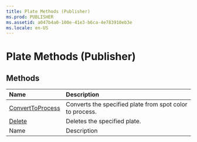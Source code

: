 ```yaml
---
title: Plate Methods (Publisher)
ms.prod: PUBLISHER
ms.assetid: a047b4a0-100e-41e3-b6ca-4e783910eb3e
ms.locale: en-US
---
```



# Plate Methods (Publisher)

## Methods



|**Name**|**Description**|
|:-----|:-----|
| [ConvertToProcess](plate.converttoprocess-method-publisher.md)|Converts the specified plate from spot color to process.|
| [Delete](plate.delete-method-publisher.md)|Deletes the specified plate.|
|Name|Description|

